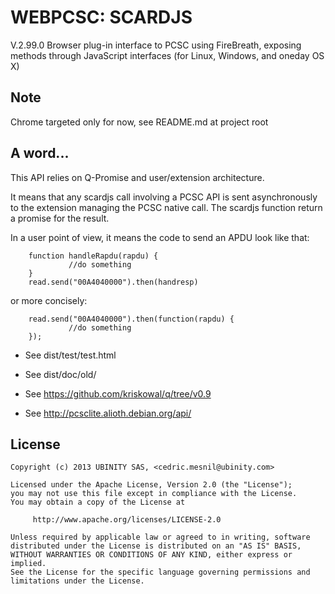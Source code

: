 WEBPCSC: SCARDJS
================

V.2.99.0
Browser plug-in interface to PCSC using FireBreath, exposing methods through JavaScript interfaces (for Linux, Windows, and oneday OS X)

Note
-----
Chrome targeted only for now, see README.md at project root 


A word...
---------
This API relies on Q-Promise and user/extension architecture.

It means that any scardjs call  involving a PCSC API is sent asynchronously to the extension managing the PCSC native call.
The scardjs  function return a promise for the result.

In a user point of view, it means the code to send an APDU look like that:
  
        function handleRapdu(rapdu) {
                 //do something
        }
        read.send("00A4040000").then(handresp)


or more concisely:

        read.send("00A4040000").then(function(rapdu) { 
                 //do something
        });


 - See dist/test/test.html
 - See dist/doc/old/
 - See https://github.com/kriskowal/q/tree/v0.9

 - See http://pcsclite.alioth.debian.org/api/


License
-------

	Copyright (c) 2013 UBINITY SAS, <cedric.mesnil@ubinity.com>

	Licensed under the Apache License, Version 2.0 (the "License");
	you may not use this file except in compliance with the License.
	You may obtain a copy of the License at

       	 http://www.apache.org/licenses/LICENSE-2.0

	Unless required by applicable law or agreed to in writing, software
	distributed under the License is distributed on an "AS IS" BASIS,
	WITHOUT WARRANTIES OR CONDITIONS OF ANY KIND, either express or implied.
	See the License for the specific language governing permissions and
	limitations under the License.



